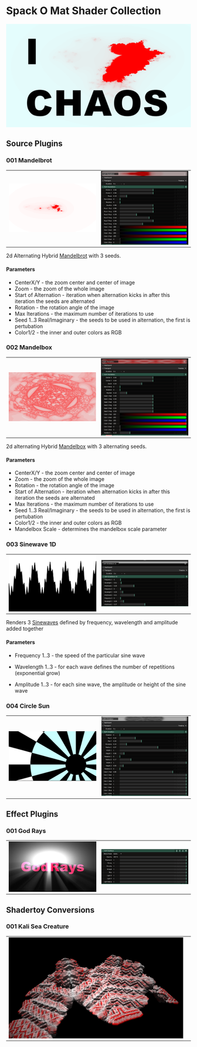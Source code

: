 # Spack O Mat Shader Collection

![one of i-love-chaos logos print your own more than endless possibilities](media/i-love-chaos-white-000000000000003.png "One of I-Love-Chaos")


## Source Plugins

### 001 Mandelbrot    
       
|  |  |
| ------------- | ------------- |
| ![one of i-love-chaos logos print your own more than endless possibilities](media/001-mandelbrot.png "One of I-Love-Chaos")  | ![one of i-love-chaos logos print your own more than endless possibilities](media/001-mandelbrot-params.png "One of I-Love-Chaos") |


2d Alternating Hybrid [Mandelbrot](https://www.wikiwand.com/en/Mandelbrot_set) with 3 seeds.
           
#### Parameters 
- CenterX/Y - the zoom center and center of image
- Zoom - the zoom of the whole image
- Start of Alternation - iteration when alternation kicks in after this iteration the seeds are alternated                             
- Rotation - the rotation angle of the image        
- Max Iterations - the maximum number of iterations to use
- Seed 1..3 Real/Imaginary	- the seeds to be used in alternation, the first is pertubation
- Color1/2 - the inner and outer colors as RGB
     


### 002 Mandelbox
|  |  |
| ------------- | ------------- |
| ![one of i-love-chaos logos print your own more than endless possibilities](media/002-mandelbox.png "One of I-Love-Chaos")  |  ![one of i-love-chaos logos print your own more than endless possibilities](media/002-mandelbox-params.png "One of I-Love-Chaos")  |
 
 2d alternating Hybrid [Mandelbox](https://www.wikiwand.com/en/Mandelbox) with 3 alternating seeds.
         
#### Parameters 
          
- CenterX/Y - the zoom center and center of image
- Zoom - the zoom of the whole image                                                                      
- Rotation - the rotation angle of the image     
- Start of Alternation - iteration when alternation kicks in after this iteration the seeds are alternated 
- Max Iterations - the maximum number of iterations to use
- Seed 1..3 Real/Imaginary	- the seeds to be used in alternation, the first is pertubation
- Color1/2 - the inner and outer colors as RGB
- Mandelbox Scale - determines the mandelbox scale parameter

### 003 Sinewave 1D
       
|  |  |
| ------------- | ------------- |                
| ![one of i-love-chaos logos print your own more than endless possibilities](media/003-sinewave.png "One of I-Love-Chaos")   | ![one of i-love-chaos logos print your own more than endless possibilities](media/003-sinewave-params.png "One of I-Love-Chaos")       |

Renders 3 [Sinewaves](https://www.wikiwand.com/en/Sine_wave) defined by frequency, wavelength and amplitude added together

#### Parameters

- Frequency 1..3 - the speed of the particular sine wave

- Wavelength 1..3 - for each wave defines the number of repetitions (exponential grow)

- Amplitude 1..3 - for each sine wave, the amplitude or height of the sine wave



### 004 Circle Sun    
         
|  |  |
| ------------- | ------------- |       
|![one of i-love-chaos logos print your own more than endless possibilities](media/004-circlesun.png "One of I-Love-Chaos") |![one of i-love-chaos logos print your own more than endless possibilities](media/004-circlesun-params.png "One of I-Love-Chaos")           |


## Effect Plugins

### 001 God Rays        
|  |  |
| ------------- | ------------- |                      
|![one of i-love-chaos logos print your own more than endless possibilities](media/sf-001-godrays.png "One of I-Love-Chaos")  | ![one of i-love-chaos logos print your own more than endless possibilities](media/sf-001-godrays-params.png "One of I-Love-Chaos")   |



## Shadertoy Conversions

### 001 Kali Sea Creature
                                    
|  |  |
| ------------- | ------------- |   
|![one of i-love-chaos logos print your own more than endless possibilities](media/st-001-kaliseacreature.png "One of I-Love-Chaos")   |
